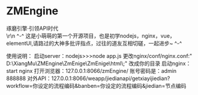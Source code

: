 # ZMEngine
琢磨引擎·引领API时代
<br/>\r\n
^-^
这是小萌萌的第一个开源项目，也是初学nodejs，nginx，vue，elementUI,请路过的大神多批评指点，过往的道友互相切磋，一起进步~
^-^

使用说明：
启动server：nodejs>>>node app.js
更改nginx/conf/nginx.conf:" D:\\XiangMu\\ZMEngine\\ZmEnige\\ZmEnige\\html\\;" 改成你的目录
启动nginx：start nginx
打开浏览器：127.0.0.1:8066/zmEngine/
账号密码是：admin  888888
对外API：127.0.0.1:8066/weapp/jiedianapi/getxiayijiedian?workflow=你设定的流程编码&banben=你设定的流程编码&jiedian=节点编码
